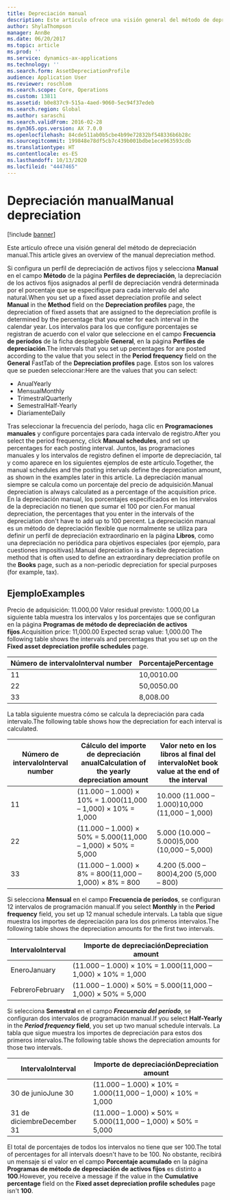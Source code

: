 ```yaml
---
title: Depreciación manual
description: Este artículo ofrece una visión general del método de depreciación manual.
author: ShylaThompson
manager: AnnBe
ms.date: 06/20/2017
ms.topic: article
ms.prod: ''
ms.service: dynamics-ax-applications
ms.technology: ''
ms.search.form: AssetDepreciationProfile
audience: Application User
ms.reviewer: roschlom
ms.search.scope: Core, Operations
ms.custom: 13811
ms.assetid: b0e837c9-515a-4aed-9060-5ec94f37edeb
ms.search.region: Global
ms.author: saraschi
ms.search.validFrom: 2016-02-28
ms.dyn365.ops.version: AX 7.0.0
ms.openlocfilehash: 84cde511ab0b5cbe4b99e72832bf548336b6b28c
ms.sourcegitcommit: 199848e78df5cb7c439b001bdbe1ece963593cdb
ms.translationtype: HT
ms.contentlocale: es-ES
ms.lasthandoff: 10/13/2020
ms.locfileid: "4447465"
---
```

# <a name="manual-depreciation"></a><span data-ttu-id="1f1fe-103">Depreciación manual</span><span class="sxs-lookup"><span data-stu-id="1f1fe-103">Manual depreciation</span></span>

[!include [banner](../includes/banner.md)]

<span data-ttu-id="1f1fe-104">Este artículo ofrece una visión general del método de depreciación manual.</span><span class="sxs-lookup"><span data-stu-id="1f1fe-104">This article gives an overview of the manual depreciation method.</span></span>

<span data-ttu-id="1f1fe-105">Si configura un perfil de depreciación de activos fijos y selecciona **Manual** en el campo **Método** de la página **Perfiles de depreciación**, la depreciación de los activos fijos asignados al perfil de depreciación vendrá determinada por el porcentaje que se especifique para cada intervalo del año natural.</span><span class="sxs-lookup"><span data-stu-id="1f1fe-105">When you set up a fixed asset depreciation profile and select **Manual** in the **Method** field on the **Depreciation profiles** page, the depreciation of fixed assets that are assigned to the depreciation profile is determined by the percentage that you enter for each interval in the calendar year.</span></span> <span data-ttu-id="1f1fe-106">Los intervalos para los que configure porcentajes se registran de acuerdo con el valor que seleccione en el campo **Frecuencia de períodos** de la ficha desplegable **General**, en la página **Perfiles de depreciación**.</span><span class="sxs-lookup"><span data-stu-id="1f1fe-106">The intervals that you set up percentages for are posted according to the value that you select in the **Period frequency** field on the **General** FastTab of the **Depreciation profiles** page.</span></span> <span data-ttu-id="1f1fe-107">Estos son los valores que se pueden seleccionar:</span><span class="sxs-lookup"><span data-stu-id="1f1fe-107">Here are the values that you can select:</span></span>

-   <span data-ttu-id="1f1fe-108">Anual</span><span class="sxs-lookup"><span data-stu-id="1f1fe-108">Yearly</span></span>
-   <span data-ttu-id="1f1fe-109">Mensual</span><span class="sxs-lookup"><span data-stu-id="1f1fe-109">Monthly</span></span>
-   <span data-ttu-id="1f1fe-110">Trimestral</span><span class="sxs-lookup"><span data-stu-id="1f1fe-110">Quarterly</span></span>
-   <span data-ttu-id="1f1fe-111">Semestral</span><span class="sxs-lookup"><span data-stu-id="1f1fe-111">Half-Yearly</span></span>
-   <span data-ttu-id="1f1fe-112">Diariamente</span><span class="sxs-lookup"><span data-stu-id="1f1fe-112">Daily</span></span>

<span data-ttu-id="1f1fe-113">Tras seleccionar la frecuencia del período, haga clic en **Programaciones manuales** y configure porcentajes para cada intervalo de registro.</span><span class="sxs-lookup"><span data-stu-id="1f1fe-113">After you select the period frequency, click **Manual schedules**, and set up percentages for each posting interval.</span></span> <span data-ttu-id="1f1fe-114">Juntos, las programaciones manuales y los intervalos de registro definen el importe de depreciación, tal y como aparece en los siguientes ejemplos de este artículo.</span><span class="sxs-lookup"><span data-stu-id="1f1fe-114">Together, the manual schedules and the posting intervals define the depreciation amount, as shown in the examples later in this article.</span></span> <span data-ttu-id="1f1fe-115">La depreciación manual siempre se calcula como un porcentaje del precio de adquisición.</span><span class="sxs-lookup"><span data-stu-id="1f1fe-115">Manual depreciation is always calculated as a percentage of the acquisition price.</span></span> <span data-ttu-id="1f1fe-116">En la depreciación manual, los porcentajes especificados en los intervalos de la depreciación no tienen que sumar el 100 por cien.</span><span class="sxs-lookup"><span data-stu-id="1f1fe-116">For manual depreciation, the percentages that you enter in the intervals of the depreciation don't have to add up to 100 percent.</span></span> <span data-ttu-id="1f1fe-117">La depreciación manual es un método de depreciación flexible que normalmente se utiliza para definir un perfil de depreciación extraordinario en la página **Libros**, como una depreciación no periódica para objetivos especiales (por ejemplo, para cuestiones impositivas).</span><span class="sxs-lookup"><span data-stu-id="1f1fe-117">Manual depreciation is a flexible depreciation method that is often used to define an extraordinary depreciation profile on the **Books** page, such as a non-periodic depreciation for special purposes (for example, tax).</span></span>

## <a name="examples"></a><span data-ttu-id="1f1fe-118">Ejemplo</span><span class="sxs-lookup"><span data-stu-id="1f1fe-118">Examples</span></span>
<span data-ttu-id="1f1fe-119">Precio de adquisición: 11.000,00 Valor residual previsto: 1.000,00 La siguiente tabla muestra los intervalos y los porcentajes que se configuran en la página **Programas de método de depreciación de activos fijos**.</span><span class="sxs-lookup"><span data-stu-id="1f1fe-119">Acquisition price: 11,000.00 Expected scrap value: 1,000.00 The following table shows the intervals and percentages that you set up on the **Fixed asset depreciation profile schedules** page.</span></span>

| <span data-ttu-id="1f1fe-120">Número de intervalo</span><span class="sxs-lookup"><span data-stu-id="1f1fe-120">Interval number</span></span> | <span data-ttu-id="1f1fe-121">Porcentaje</span><span class="sxs-lookup"><span data-stu-id="1f1fe-121">Percentage</span></span> |
|-----------------|------------|
| <span data-ttu-id="1f1fe-122">1</span><span class="sxs-lookup"><span data-stu-id="1f1fe-122">1</span></span>               | <span data-ttu-id="1f1fe-123">10,00</span><span class="sxs-lookup"><span data-stu-id="1f1fe-123">10.00</span></span>      |
| <span data-ttu-id="1f1fe-124">2</span><span class="sxs-lookup"><span data-stu-id="1f1fe-124">2</span></span>               | <span data-ttu-id="1f1fe-125">50,00</span><span class="sxs-lookup"><span data-stu-id="1f1fe-125">50.00</span></span>      |
| <span data-ttu-id="1f1fe-126">3</span><span class="sxs-lookup"><span data-stu-id="1f1fe-126">3</span></span>               | <span data-ttu-id="1f1fe-127">8,00</span><span class="sxs-lookup"><span data-stu-id="1f1fe-127">8.00</span></span>       |

<span data-ttu-id="1f1fe-128">La tabla siguiente muestra cómo se calcula la depreciación para cada intervalo.</span><span class="sxs-lookup"><span data-stu-id="1f1fe-128">The following table shows how the depreciation for each interval is calculated.</span></span>

|  <span data-ttu-id="1f1fe-129">Número de intervalo</span><span class="sxs-lookup"><span data-stu-id="1f1fe-129">Interval number</span></span> | <span data-ttu-id="1f1fe-130">Cálculo del importe de depreciación anual</span><span class="sxs-lookup"><span data-stu-id="1f1fe-130">Calculation of the yearly depreciation amount</span></span> | <span data-ttu-id="1f1fe-131">Valor neto en los libros al final del intervalo</span><span class="sxs-lookup"><span data-stu-id="1f1fe-131">Net book value at the end of the interval</span></span> |
|------------------|-----------------------------------------------|-------------------------------------------|
| <span data-ttu-id="1f1fe-132">1</span><span class="sxs-lookup"><span data-stu-id="1f1fe-132">1</span></span>                | <span data-ttu-id="1f1fe-133">(11.000 – 1.000) × 10% = 1.000</span><span class="sxs-lookup"><span data-stu-id="1f1fe-133">(11,000 – 1,000) × 10% = 1,000</span></span>                | <span data-ttu-id="1f1fe-134">10.000 (11.000 – 1.000)</span><span class="sxs-lookup"><span data-stu-id="1f1fe-134">10,000 (11,000 – 1,000)</span></span>                   |
| <span data-ttu-id="1f1fe-135">2</span><span class="sxs-lookup"><span data-stu-id="1f1fe-135">2</span></span>                | <span data-ttu-id="1f1fe-136">(11.000 – 1.000) × 50% = 5.000</span><span class="sxs-lookup"><span data-stu-id="1f1fe-136">(11,000 – 1,000) × 50% = 5,000</span></span>                | <span data-ttu-id="1f1fe-137">5.000 (10.000 – 5.000)</span><span class="sxs-lookup"><span data-stu-id="1f1fe-137">5,000 (10,000 – 5,000)</span></span>                    |
| <span data-ttu-id="1f1fe-138">3</span><span class="sxs-lookup"><span data-stu-id="1f1fe-138">3</span></span>                | <span data-ttu-id="1f1fe-139">(11.000 – 1.000) × 8% = 800</span><span class="sxs-lookup"><span data-stu-id="1f1fe-139">(11,000 – 1,000) × 8% = 800</span></span>                   | <span data-ttu-id="1f1fe-140">4.200 (5.000 – 800)</span><span class="sxs-lookup"><span data-stu-id="1f1fe-140">4,200 (5,000 – 800)</span></span>                       |

<span data-ttu-id="1f1fe-141">Si selecciona **Mensual** en el campo **Frecuencia de períodos**, se configuran 12 intervalos de programación manual.</span><span class="sxs-lookup"><span data-stu-id="1f1fe-141">If you select **Monthly** in the **Period frequency** field, you set up 12 manual schedule intervals.</span></span> <span data-ttu-id="1f1fe-142">La tabla que sigue muestra los importes de depreciación para los dos primeros intervalos.</span><span class="sxs-lookup"><span data-stu-id="1f1fe-142">The following table shows the depreciation amounts for the first two intervals.</span></span>

| <span data-ttu-id="1f1fe-143">Intervalo</span><span class="sxs-lookup"><span data-stu-id="1f1fe-143">Interval</span></span> | <span data-ttu-id="1f1fe-144">Importe de depreciación</span><span class="sxs-lookup"><span data-stu-id="1f1fe-144">Depreciation amount</span></span>            |
|----------|--------------------------------|
| <span data-ttu-id="1f1fe-145">Enero</span><span class="sxs-lookup"><span data-stu-id="1f1fe-145">January</span></span>  | <span data-ttu-id="1f1fe-146">(11.000 – 1.000) × 10% = 1.000</span><span class="sxs-lookup"><span data-stu-id="1f1fe-146">(11,000 – 1,000) × 10% = 1,000</span></span> |
| <span data-ttu-id="1f1fe-147">Febrero</span><span class="sxs-lookup"><span data-stu-id="1f1fe-147">February</span></span> | <span data-ttu-id="1f1fe-148">(11.000 – 1.000) × 50% = 5.000</span><span class="sxs-lookup"><span data-stu-id="1f1fe-148">(11,000 – 1,000) × 50% = 5,000</span></span> |

<span data-ttu-id="1f1fe-149">Si selecciona <strong>Semestral</strong> en el campo *<strong><em>Frecuencia del período</em>*</strong>, se configuran dos intervalos de programación manual.</span><span class="sxs-lookup"><span data-stu-id="1f1fe-149">If you select <strong>Half-Yearly</strong> in the *<strong><em>Period frequency</em>* field</strong>, you set up two manual schedule intervals.</span></span> <span data-ttu-id="1f1fe-150">La tabla que sigue muestra los importes de depreciación para estos dos primeros intervalos.</span><span class="sxs-lookup"><span data-stu-id="1f1fe-150">The following table shows the depreciation amounts for those two intervals.</span></span>

| <span data-ttu-id="1f1fe-151">Intervalo</span><span class="sxs-lookup"><span data-stu-id="1f1fe-151">Interval</span></span>    | <span data-ttu-id="1f1fe-152">Importe de depreciación</span><span class="sxs-lookup"><span data-stu-id="1f1fe-152">Depreciation amount</span></span>            |
|-------------|--------------------------------|
| <span data-ttu-id="1f1fe-153">30 de junio</span><span class="sxs-lookup"><span data-stu-id="1f1fe-153">June 30</span></span>     | <span data-ttu-id="1f1fe-154">(11.000 – 1.000) × 10% = 1.000</span><span class="sxs-lookup"><span data-stu-id="1f1fe-154">(11,000 – 1,000) × 10% = 1,000</span></span> |
| <span data-ttu-id="1f1fe-155">31 de diciembre</span><span class="sxs-lookup"><span data-stu-id="1f1fe-155">December 31</span></span> | <span data-ttu-id="1f1fe-156">(11.000 – 1.000) × 50% = 5.000</span><span class="sxs-lookup"><span data-stu-id="1f1fe-156">(11,000 – 1,000) × 50% = 5,000</span></span> |

<span data-ttu-id="1f1fe-157">El total de porcentajes de todos los intervalos no tiene que ser 100.</span><span class="sxs-lookup"><span data-stu-id="1f1fe-157">The total of percentages for all intervals doesn't have to be 100.</span></span> <span data-ttu-id="1f1fe-158">No obstante, recibirá un mensaje si el valor en el campo **Porcentaje acumulado** en la página **Programas de método de depreciación de activos fijos** es distinto a **100**.</span><span class="sxs-lookup"><span data-stu-id="1f1fe-158">However, you receive a message if the value in the **Cumulative percentage** field on the **Fixed asset depreciation profile schedules** page isn't **100**.</span></span>



